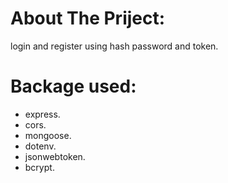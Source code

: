 # About The Priject:

   login and register using hash password and token.

# Backage used:

   * express.
   * cors.
   * mongoose.
   * dotenv.
   * jsonwebtoken.
   * bcrypt.



